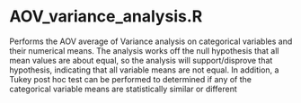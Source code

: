 # AOV_variance_analysis.R
Performs the AOV average of Variance analysis on categorical variables and their numerical means.  The analysis works off the null hypothesis that all mean values are about equal, so the analysis will support/disprove that hypothesis, indicating that all variable means are not equal.  In addition, a Tukey post hoc test can be performed to determined if any of the categorical variable means are statistically similar or different
